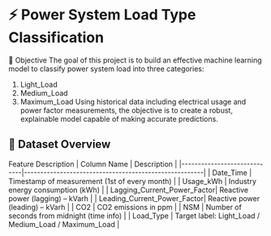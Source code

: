 # ⚡ Power System Load Type Classification
📌 Objective
The goal of this project is to build an effective machine learning model to classify power system load into three categories:
1. Light_Load
2. Medium_Load
3. Maximum_Load
Using historical data including electrical usage and power factor measurements, the objective is to create a robust, explainable model capable of making accurate predictions.

## 🧾 Dataset Overview
Feature	Description
| Column Name                 | Description                                           |
|-----------------------------|-------------------------------------------------------|
| Date_Time                   | Timestamp of measurement (1st of every month)         |
| Usage_kWh                   | Industry energy consumption (kWh)                     |
| Lagging_Current_Power_Factor| Reactive power (lagging) – kVarh                      |
| Leading_Current_Power_Factor| Reactive power (leading) – kVarh                      |
| CO2                         | CO2 emissions in ppm                                  |
| NSM                         | Number of seconds from midnight (time info)           |
| Load_Type                   | Target label: Light_Load / Medium_Load / Maximum_Load |

